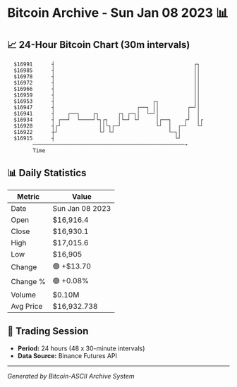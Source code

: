# Bitcoin Archive - Sun Jan 08 2023 📊

## 📈 24-Hour Bitcoin Chart (30m intervals)

```
  $16991      ┤                                            ┌┐  
  $16985      ┤                                            ││  
  $16978      ┤                                            ││  
  $16972      ┤                                            ││  
  $16966      ┤                                            ││  
  $16959      ┤                                            ││  
  $16953      ┤                               ┌┐           ││  
  $16947      ┤                          ┌──┐ ││         ┌─┘│  
  $16941      ┤    ┌──┐    ┌┐      ┌┐ ┌─┐│  └─┘│         │  │  
  $16934      ┤ ┌──┘  └────┘└┐┌┐   │└─┘ └┘     │┌──┐    ┌┘  │┌ 
  $16928      ┤┌┘            ││└┐┌─┘           └┘  │  ┌─┘   └┘ 
  $16922      ┼┘             └┘ └┘                 └─┐│        
  $16915      ┤                                      └┘        
        ────────────────────────────────────────────────→
        Time
```

## 📊 Daily Statistics

| Metric | Value |
|--------|-------|
| Date | Sun Jan 08 2023 |
| Open | $16,916.4 |
| Close | $16,930.1 |
| High | $17,015.6 |
| Low | $16,905 |
| Change | 🟢 +$13.70 |
| Change % | 🟢 +0.08% |
| Volume | $0.10M |
| Avg Price | $16,932.738 |

## 📅 Trading Session

- **Period:** 24 hours (48 x 30-minute intervals)
- **Data Source:** Binance Futures API

---
*Generated by Bitcoin-ASCII Archive System*
